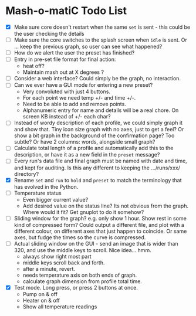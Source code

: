 # Mash-o-matiC Todo List

- [x] Make sure core doesn't restart when the same `set` is sent - this could be the user checking the details
- [ ] Make sure the core switches to the splash screen when `idle` is sent. Or ... keep the previous graph, so user can see what happened?
- [ ] How do we alert the user the preset has finished?
- [ ] Entry in pre-set file format for final action:
    - heat off? 
    - Maintain mash out at X degrees ?
- [ ] Consider a web interface? Could simply be the graph, no interaction.
- [ ] Can we ever have a GUI mode for entering a new preset?
    - Very convoluted with just 4 buttons.
    - For each point we need temp +/- and time +/-. 
    - Need to be able to add and remove points. 
    - Alphanumeric entry for name and details will be a real chore. On screen KB instead of +/- each char?
- [ ] Instead of wordy description of each profile, we could simply graph it and show that. Tiny icon size graph with no axes, just to get a feel? Or show a bit graph in the background of the confirmation page? Too subtle? Or have 2 columns: words, alongside small graph?
- [ ] Calculate total length of a profile and automatically add this to the description, or have it as a new field in the `preset` message?
- [ ] Every run's data file and final graph must be named with date and time, and kept for auditing. Is this any different to keeping the .../runs/xxx/ directory?
- [x] Rename `set` and `run` to `hold` and `preset` to match the terminology that has evolved in the Python.
- [ ] Temperature status
    - Even bigger current value?
    - Add desired value on the status line? Its not obvious from the graph. Where would it fit? Get gnuplot to do it somehow?
- [ ] Sliding window for the graph? e.g. only show 1 hour. Show rest in some kind of compressed form? Could output a different file, and plot with a different colour, on different axes that just happen to coincide. Or same axes, but fudge the times so the curve is compressed.
- [ ] Actual sliding window on the GUI - send an image that is wider than 320, and use the middle keys to scroll. Nice idea... hmm.
    - always show right most part
    - middle keys scroll back and forth.
    - after a minute, revert.
    - needs temperature axis on both ends of graph.
    - calculate graph dimension from profile total time.
- [x] Test mode. Long press, or press 2 buttons at once.
    - Pump on & off
    - Heater on & off
    - Show all temperature readings

